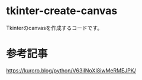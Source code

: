 # tkinter-create-canvas
Tkinterのcanvasを作成するコードです。

# 参考記事
https://kuroro.blog/python/V63iINoXI8iwMeRMEJPK/
